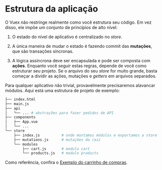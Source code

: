 # Estrutura da aplicação

O Vuex não restringe realmente como você estrutura seu código. Em vez disso, ele impõe um conjunto de princípios de alto nível:

1. O estado do nível de aplicativo é centralizado no _store_.

2. A única maneira de mudar o estado é fazendo commit das **mutações**, que são transações síncronas.

3. A lógica assíncrona deve ser encapsulada e pode ser composta com **ações**.
Enquanto você seguir estas regras, depende de você como estruturar seu projeto. Se o arquivo do seu _store_ for muito grande, basta começar a dividir as ações, mutações e _getters_ em arquivos separados.

Para qualquer aplicativo não trivial, provavelmente precisaremos alavancar módulos. Aqui está uma estrutura de projeto de exemplo:

``` bash
├── index.html
├── main.js
├── api
│   └── ... # abstrações para fazer pedidos de API
├── components
│   ├── App.vue
│   └── ...
└── store
    ├── index.js          # onde montamos módulos e exportamos a store    ├── actions.js            # ações da raiz
    ├── mutations.js      # mutações da raiz
    └── modules
        ├── cart.js       # modulo cart
        └── products.js   # modulo products
```

Como referência, confira o [Exemplo do carrinho de compras](https://github.com/vuejs/vuex/tree/dev/examples/shopping-cart).
